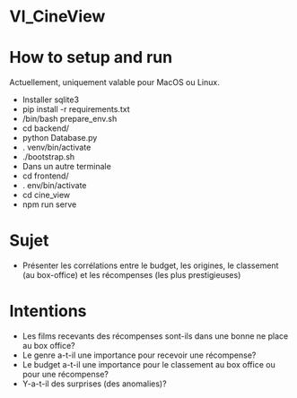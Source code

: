 # VI_CineView

# How to setup and run

Actuellement, uniquement valable pour MacOS ou Linux.

* Installer sqlite3
* pip install -r requirements.txt
* /bin/bash prepare_env.sh
* cd backend/
* python Database.py
* . venv/bin/activate
* ./bootstrap.sh
* Dans un autre terminale
* cd frontend/
* . env/bin/activate
* cd cine_view
* npm run serve

# Sujet

* Présenter les corrélations entre le budget, les origines, le classement 
(au box-office) et les récompenses (les plus prestigieuses)

# Intentions

* Les films recevants des récompenses sont-ils dans une bonne ne place au box office?
* Le genre a-t-il une importance pour recevoir une récompense?
* Le budget a-t-il une importance pour le classement au box office ou pour une récompense?
* Y-a-t-il des surprises (des anomalies)?

